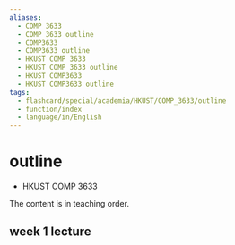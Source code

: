 ```yaml
---
aliases:
  - COMP 3633
  - COMP 3633 outline
  - COMP3633
  - COMP3633 outline
  - HKUST COMP 3633
  - HKUST COMP 3633 outline
  - HKUST COMP3633
  - HKUST COMP3633 outline
tags:
  - flashcard/special/academia/HKUST/COMP_3633/outline
  - function/index
  - language/in/English
---
```


# outline

- HKUST COMP 3633

The content is in teaching order.

## week 1 lecture
